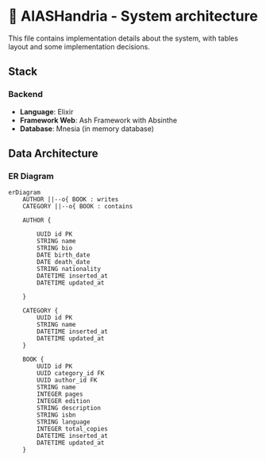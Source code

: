 # 🔐 AlASHandria - System architecture

This file contains implementation details about the system, with tables layout and some implementation decisions.

## Stack

### Backend

- **Language**: Elixir
- **Framework Web**: Ash Framework with Absinthe
- **Database**: Mnesia (in memory database)

## Data Architecture

### ER Diagram

```mermaid
erDiagram
    AUTHOR ||--o{ BOOK : writes
    CATEGORY ||--o{ BOOK : contains

    AUTHOR {

        UUID id PK
        STRING name
        STRING bio
        DATE birth_date
        DATE death_date
        STRING nationality
        DATETIME inserted_at
        DATETIME updated_at

    }

    CATEGORY {
        UUID id PK
        STRING name
        DATETIME inserted_at
        DATETIME updated_at
    }

    BOOK {
        UUID id PK
        UUID category_id FK
        UUID author_id FK
        STRING name
        INTEGER pages
        INTEGER edition
        STRING description
        STRING isbn
        STRING language
        INTEGER total_copies
        DATETIME inserted_at
        DATETIME updated_at
    }
```
